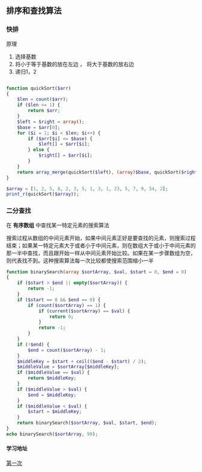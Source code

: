 ## 排序和查找算法

### 快排

原理
1. 选择基数
2. 将小于等于基数的放在左边  ， 将大于基数的放右边
3. 递归1，2

```php

function quickSort($arr)
{
    $len = count($arr);
    if ($len <= 1) {
        return $arr;
    }
    $left = $right = array();
    $base = $arr[0];
    for ($i = 1; $i < $len; $i++) {
        if ($arr[$i] <= $base) {
            $left[] = $arr[$i];
        } else {
            $right[] = $arr[$i];
        }
    }
    return array_merge(quickSort($left), (array)$base, quickSort($right));
}

$array = [1, 2, 5, 8, 2, 3, 5, 1, 3, 1, 23, 5, 7, 9, 54, 2];
print_r(quickSort($array));

```

### 二分查找

在 **有序数组** 中查找某一特定元素的搜索算法

搜索过程从数组的中间元素开始，如果中间元素正好是要查找的元素，则搜索过程结束；如果某一特定元素大于或者小于中间元素，则在数组大于或小于中间元素的那一半中查找，而且跟开始一样从中间元素开始比较。如果在某一步骤数组为空，则代表找不到。这种搜索算法每一次比较都使搜索范围缩小一半

```php
function binarySearch(array $sortArray, $val, $start = 0, $end = 0)
{
    if ($start > $end || empty($sortArray)) {
        return -1;
    }
    if ($start == 0 && $end == 0) {
        if (count($sortArray) == 1) {
            if (current($sortArray) == $val) {
                return 0;
            }
            return -1;
        }
    }
    if (!$end) {
        $end = count($sortArray) - 1;
    }
    $middleKey = $start + ceil(($end - $start) / 2);
    $middleValue = $sortArray[$middleKey];
    if ($middleValue == $val) {
        return $middleKey;
    }
    if ($middleValue > $val) {
        $end = $middleKey;
    }
    if ($middleValue < $val) {
        $start = $middleKey;
    }
    return binarySearch($sortArray, $val, $start, $end);
}
echo binarySearch($sortArray, 99);
```

#### 学习地址

[第一次](https://gitbook.cn/books/59f6a752d97c2122653a169e/index.html)
